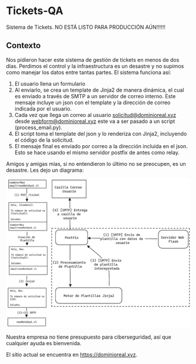 # Tickets-QA
Sistema de Tickets. NO ESTÁ LISTO PARA PRODUCCIÓN AÚN!!!!!!


## Contexto
Nos pidieron hacer este sistema de gestión de tickets en menos de dos días.
Perdimos el control y la infraestructura es un desastre y no supimos como
manejar los datos entre tantas partes. El sistema funciona así:

1. El usuario llena un formulario
2. Al enviarlo, se crea un template de Jinja2 de manera dinámica, el cual es
   enviado a través de SMTP a un servidor de correo interno. Este mensaje
   incluye un json con el template y la dirección de correo indicada por el
   usuario.
3. Cada vez que llega un correo al usuario solicitud@dominioreal.xyz desde webform@dominioreal.xyz este va a ser pasado a un script (process_email.py).
4. El script toma el template del json y lo renderiza con Jinja2, incluyendo el código de la solicitud.
5. El mensaje final es enviado por correo a la dirección incluida en el json. Esto se hace usando el mismo servidor postfix de antes como relay.

Amigos y amigas mías, si no entendieron lo último no se preocupen, es un
desastre. Les dejo un diagrama:

<img src="assets/diagrama.png" alt="">

Nuestra empresa no tiene presupuesto para ciberseguridad, así que cualquier
ayuda es bienvenida.

El sitio actual se encuentra en https://dominioreal.xyz.

